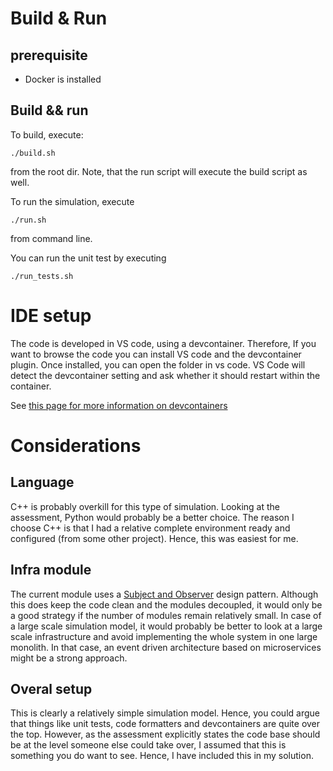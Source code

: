# Build & Run

## prerequisite
- Docker is installed

## Build && run

To build, execute:
```
./build.sh
```
from the root dir. Note, that the run script will execute the build script as well.

To run the simulation, execute
```
./run.sh
```
from command line.

You can run the unit test by executing
```
./run_tests.sh
```

# IDE setup
The code is developed in VS code, using a devcontainer. Therefore, If you want to browse the code you can install VS code and the devcontainer plugin. Once installed, you can open the folder in vs code. VS Code will detect the devcontainer setting and ask whether it should restart within the container.

See [this page for more information on devcontainers](https://code.visualstudio.com/docs/devcontainers/containers)

# Considerations
## Language
C++ is probably overkill for this type of simulation. Looking at the assessment, Python would probably be a better choice. The reason I choose C++ is that I had a relative complete environment ready and configured (from some other project). Hence, this was easiest for me.

## Infra module
The current module uses a [Subject and Observer](https://refactoring.guru/design-patterns/observer) design pattern. Although this does keep the code clean and the modules decoupled, it would only be a good strategy if the number of modules remain relatively small. In case of a large scale simulation model, it would probably be better to look at a large scale infrastructure and avoid implementing the whole system in one large monolith.
In that case, an event driven architecture based on microservices might be a strong approach.

## Overal setup
This is clearly a relatively simple simulation model. Hence, you could argue that things like unit tests, code formatters and devcontainers are quite over the top. However, as the assessment explicitly states the code base should be at the level someone else could take over, I assumed that this is something you do want to see. Hence, I have included this in my solution.